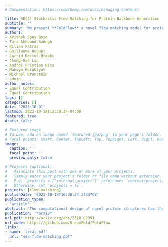 ```yaml
---
# Documentation: https://wowchemy.com/docs/managing-content/

title: SE(3)-Stochastic Flow Matching for Protein Backbone Generation
subtitle: ''
summary: 'We present **FoldFlow** a novel flow matching model for protein design. We present theory and practical tricks for flow models over SE(3)^N. Empirically, we validate these models on protein backbone generation of up to 300 amino acids leading to high-quality designable, diverse, and novel samples.'
authors:
- Avishek Joey Bose
- Tara Akhound-Sadegh
- Kilian Fatras
- Guillaume Huguet
- Jarrid Rector-Brooks
- Cheng-Hao Liu
- Andrei Cristian Nica
- Maksym Korablyov
- Michael Bronstein
- admin
author_notes:
- Equal Contribution
- Equal Contribution
tags: []
categories: []
date: '2023-10-01'
lastmod: 2023-10-18T12:30:34-04:00
featured: true
draft: false

# Featured image
# To use, add an image named `featured.jpg/png` to your page's folder.
# Focal points: Smart, Center, TopLeft, Top, TopRight, Left, Right, BottomLeft, Bottom, BottomRight.
image:
  caption: ''
  focal_point: ''
  preview_only: false

# Projects (optional).
#   Associate this post with one or more of your projects.
#   Simply enter your project's folder or file name without extension.
#   E.g. `projects = ["internal-project"]` references `content/project/deep-learning/index.md`.
#   Otherwise, set `projects = []`.
projects: [flow-matching]
publishDate: '2023-10-18T16:30:34.273370Z'
publication_types:
- 'article'
abstract: 'The computational design of novel protein structures has the potential to impact numerous scientific disciplines greatly. Toward this goal, we introduce $\text{FoldFlow}$ a series of novel generative models of increasing modeling power based on the flow-matching paradigm over $3\text{D}$ rigid motions -- i.e. the group $\text{SE(3)}$ -- enabling accurate modeling of protein backbones. We first introduce $\text{FoldFlow-Base}$, a simulation-free approach to learning deterministic continuous-time dynamics and matching invariant target distributions on $\text{SE(3)}$. We next accelerate training by incorporating Riemannian optimal transport to create $\text{FoldFlow-OT}$, leading to the construction of both more simple and stable flows. Finally, we design $\text{FoldFlow-SFM}$ coupling both Riemannian OT and simulation-free training to learn stochastic continuous-time dynamics over $\text{SE(3)}$. Our family of $\text{FoldFlow}$ generative models offer several key advantages over previous approaches to the generative modeling of proteins: they are more stable and faster to train than diffusion-based approaches, and our models enjoy the ability to map any invariant source distribution to any invariant target distribution over $\text{SE(3)}$. Empirically, we validate our FoldFlow models on protein backbone generation of up to $300$ amino acids leading to high-quality designable, diverse, and novel samples.'
publication: '*arXiv*'
url_pdf: http://arxiv.org/abs/2310.02391
url_code: https://github.com/DreamFold/FoldFlow
links:
- name: 'local pdf'
  url: "se3-flow-matching.pdf"
---
```

